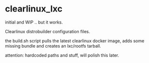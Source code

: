 # clearlinux_lxc

initial and WIP
.. but it works.

Clearlinux distrobuilder configuration files.

the build.sh script pulls the latest clearlinux docker image, adds some missing bundle and creates an lxc/rootfs tarball.

attention: hardcoded paths and stuff, will polish this later.
